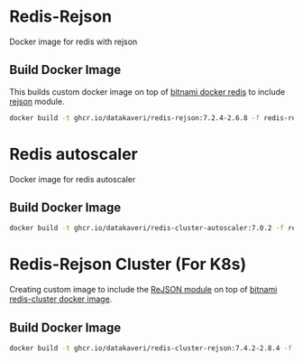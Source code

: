 # Redis-Rejson 
Docker image for redis with rejson

## Build Docker Image
This builds custom docker image on top of [bitnami docker redis](https://github.com/bitnami/containers/tree/main/bitnami/redis) to include [rejson](https://redis.io/docs/stack/json/) module.
```sh
docker build -t ghcr.io/datakaveri/redis-rejson:7.2.4-2.6.8 -f redis-rejson/Dockerfile  redis-rejson/ 
```

# Redis autoscaler
Docker image for redis autoscaler

## Build Docker Image
```sh
docker build -t ghcr.io/datakaveri/redis-cluster-autoscaler:7.0.2 -f redis-autoscaler/Dockerfile redis-autoscaler/
```

# Redis-Rejson Cluster (For K8s)
Creating custom image to include the [ReJSON module](https://redis.io/docs/stack/json/)  on top of [bitnami redis-cluster docker image](https://github.com/bitnami/containers/tree/main/bitnami/redis-cluster).

## Build Docker Image
```sh
docker build -t ghcr.io/datakaveri/redis-cluster-rejson:7.4.2-2.8.4 -f redis-cluster-rejson/Dockerfile redis-cluster-rejson
```
